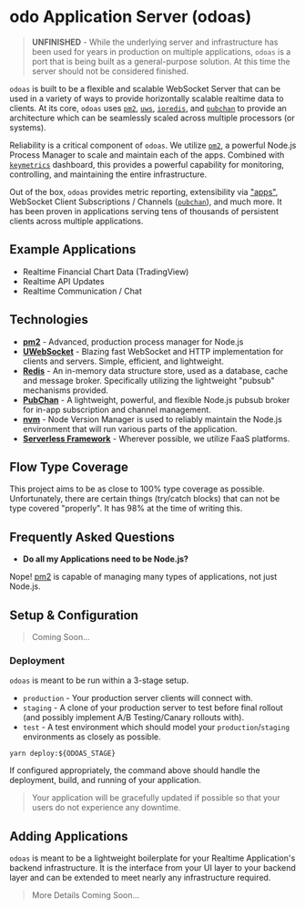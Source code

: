 # odo Application Server (odoas)

> **UNFINISHED** - While the underlying server and infrastructure has been used for years in production on multiple applications, `odoas` is a port that is being built as a general-purpose solution. At this time the server should not be considered finished.

`odoas` is built to be a flexible and scalable WebSocket Server that can be used in a variety of ways to provide horizontally scalable realtime data to clients. At its core, `odoas` uses [`pm2`](http://pm2.keymetrics.io/), [`uws`](https://github.com/uNetworking/uWebSockets), [`ioredis`](https://github.com/luin/ioredis), and [`pubchan`](https://www.github.com/Dash-OS/pubchan) to provide an architecture which can be seamlessly scaled across multiple processors (or systems).

Reliability is a critical component of `odoas`. We utilize [`pm2`](http://pm2.keymetrics.io/), a powerful Node.js Process Manager to scale and maintain each of the apps. Combined with [`keymetrics`](https://keymetrics.io/) dashboard, this provides a powerful capability for monitoring, controlling, and maintaining the entire infrastructure.

Out of the box, `odoas` provides metric reporting, extensibility via ["apps"](./src/apps), WebSocket Client Subscriptions / Channels ([`pubchan`](https://www.github.com/Dash-OS/pubchan)), and much more. It has been proven in applications serving tens of thousands of persistent clients across multiple applications.

## Example Applications

- Realtime Financial Chart Data (TradingView)
- Realtime API Updates
- Realtime Communication / Chat

## Technologies

- **[pm2](http://pm2.keymetrics.io/)** - Advanced, production process manager for Node.js
- **[UWebSocket](https://github.com/uNetworking/uWebSockets)** - Blazing fast WebSocket and HTTP implementation for clients and servers. Simple, efficient, and lightweight.
- **[Redis](https://redis.io/)** - An in-memory data structure store, used as a database, cache and message broker. Specifically utilizing the lightweight "pubsub" mechanisms provided.
- **[PubChan](https://github.com/Dash-OS/pubchan)** - A lightweight, powerful, and flexible Node.js pubsub broker for in-app subscription and channel management.
- **[nvm](https://github.com/creationix/nvm)** - Node Version Manager is used to reliably maintain the Node.js environment that will run various parts of the application.
- **[Serverless Framework](https://www.serverless.com)** - Wherever possible, we utilize FaaS platforms.

## Flow Type Coverage

This project aims to be as close to 100% type coverage as possible. Unfortunately, there are certain things (try/catch blocks) that can not be type covered "properly". It has 98% at the time of writing this.

## Frequently Asked Questions

- **Do all my Applications need to be Node.js?**

Nope! [pm2](http://pm2.keymetrics.io/) is capable of managing many types of applications, not just Node.js.

## Setup & Configuration

> Coming Soon...

### Deployment

`odoas` is meant to be run within a 3-stage setup.

- `production` - Your production server clients will connect with.
- `staging` - A clone of your production server to test before final rollout (and possibly implement A/B Testing/Canary rollouts with).
- `test` - A test environment which should model your `production`/`staging` environments as closely as possible.

```
yarn deploy:${ODOAS_STAGE}
```

If configured appropriately, the command above should handle the deployment, build, and running of your application.

> Your application will be gracefully updated if possible so that your users do not experience any downtime.

## Adding Applications

`odoas` is meant to be a lightweight boilerplate for your Realtime Application's backend infrastructure. It is the interface from your UI layer to your backend layer and can be extended to meet nearly any infrastructure required.

> More Details Coming Soon...
